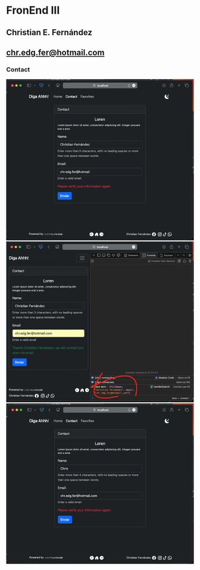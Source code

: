 # FronEnd III
## Christian E. Fernández
## chr.edg.fer@hotmail.com

### Contact
![Alt text](doc/contact_correo_no_verificado.png)
![Alt text](doc/contact_formulario_verificado.png)
![Alt text](doc/contact_nombre_no_verificado.png)